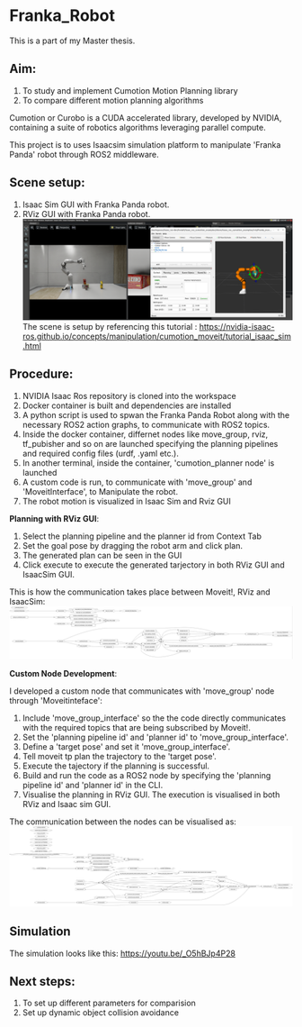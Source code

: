 # Franka_Robot

This is a part of my Master thesis. 

## Aim: 
1. To study and implement Cumotion Motion Planning library
2. To compare different motion planning algorithms 


Cumotion or Curobo is a CUDA accelerated library, developed by NVIDIA, containing a suite of robotics algorithms leveraging parallel compute.

This project is to uses Isaacsim simulation platform to manipulate 'Franka Panda' robot through ROS2 middleware.

## Scene setup:
1. Isaac Sim GUI with Franka Panda robot.
2. RViz GUI with Franka Panda robot.
![alt text](<images/Screenshot from 2024-08-26 16-07-06.png>)
The scene is setup by referencing this tutorial : https://nvidia-isaac-ros.github.io/concepts/manipulation/cumotion_moveit/tutorial_isaac_sim.html

## Procedure:
1. NVIDIA Isaac Ros repository is cloned into the workspace
2. Docker container is built and dependencies are installed
3. A python script is used to spwan the Franka Panda Robot along with the necessary ROS2 action graphs, to communicate with ROS2 topics. 
4. Inside the docker container, differnet nodes like move_group, rviz, tf_pubisher and so on are launched specifying the planning pipelines and required config files (urdf, .yaml etc.).
5. In another terminal, inside the container,  'cumotion_planner node' is launched
6. A custom code is run, to communicate with 'move_group' and 'MoveitInterface', to Manipulate the robot.
7. The robot motion is visualized in Isaac Sim and Rviz GUI

**Planning with RViz GUI**:
1. Select the planning pipeline and the planner id from Context Tab
2. Set the goal pose by dragging the robot arm and click plan.
3. The generated plan can be seen in the GUI
4. Click execute to execute the generated tarjectory in both RViz GUI and IsaacSim GUI. 


This is how the communication takes place between Moveit!, RViz and IsaacSim:![alt text](<images/Screenshot from 2024-08-26 16-12-39.png>)

**Custom Node Development**:

I developed a custom node that communicates with 'move_group' node through 'Moveitinteface':
1. Include 'move_group_interface' so the the code directly communicates with the required topics that are being subscribed by Moveit!.
2. Set the 'planning pipeline id' and 'planner id' to 'move_group_interface'.
3. Define a 'target pose' and set it 'move_group_interface'.
4. Tell moveit tp plan the trajectory to the 'target pose'.
5. Execute the tajectory if the planning is successful.
6. Build and run the code as a ROS2 node by specifying the 'planning pipeline id' and 'planner id' in the CLI.  
7. Visualise the planning in RViz GUI. The execution is visualised in both RViz and Isaac sim GUI.

The communication between the nodes can be visualised as: 
![alt text](images/rosgraph_mv.png)
## Simulation
The simulation looks like this: https://youtu.be/_O5hBJp4P28

## Next steps:
1. To set up different parameters for comparision
2. Set up dynamic object collision avoidance
